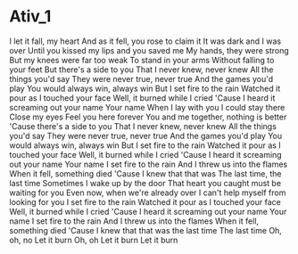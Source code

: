 # Ativ_1
I let it fall, my heart
And as it fell, you rose to claim it
It was dark and I was over
Until you kissed my lips and you saved me
My hands, they were strong
But my knees were far too weak
To stand in your arms
Without falling to your feet
But there's a side to you
That I never knew, never knew
All the things you'd say
They were never true, never true
And the games you'd play
You would always win, always win
But I set fire to the rain
Watched it pour as I touched your face
Well, it burned while I cried
'Cause I heard it screaming out your name
Your name
When I lay with you
I could stay there
Close my eyes
Feel you here forever
You and me together, nothing is better
'Cause there's a side to you
That I never knew, never knew
All the things you'd say
They were never true, never true
And the games you'd play
You would always win, always win
But I set fire to the rain
Watched it pour as I touched your face
Well, it burned while I cried
'Cause I heard it screaming out your name
Your name
I set fire to the rain
And I threw us into the flames
When it fell, something died
'Cause I knew that that was
The last time, the last time
Sometimes I wake up by the door
That heart you caught must be waiting for you
Even now, when we're already over
I can't help myself from looking for you
I set fire to the rain
Watched it pour as I touched your face
Well, it burned while I cried
'Cause I heard it screaming out your name
Your name
I set fire to the rain
And I threw us into the flames
When it fell, something died
'Cause I knew that that was the last time
The last time
Oh, oh, no
Let it burn
Oh, oh
Let it burn
Let it burn